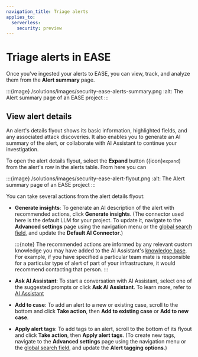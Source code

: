 ```yaml
---
navigation_title: Triage alerts
applies_to:
  serverless:
    security: preview
---
```


# Triage alerts in EASE

Once you've ingested your alerts to EASE, you can view, track, and analyze them from the **Alert summary** page.

:::{image} /solutions/images/security-ease-alerts-summary.png
:alt: The Alert summary page of an EASE project
:::

## View alert details

An alert's details flyout shows its basic information, highlighted fields, and any associated attack discoveries. It also enables you to generate an AI summary of the alert, or collaborate with AI Assistant to continue your investigation. 

To open the alert details flyout, select the **Expand** button ({icon}`expand`) from the alert's row in the alerts table. From here you can  

:::{image} /solutions/images/security-ease-alert-flyout.png
:alt: The Alert summary page of an EASE project
:::

You can take several actions from the alert details flyout:

- **Generate insights**: To generate an AI description of the alert with recommended actions, click **Generate insights**. (The connector used here is the default LLM for your project. To update it, navigate to the **Advanced settings** page using the navigation menu or the [global search field](/explore-analyze/find-and-organize/find-apps-and-objects.md), and update the **Default AI Connector**.)

   :::{note}
   The recommended actions are informed by any relevant custom knowledge you may have added to the AI Assistant's [knowledge base](/solutions/security/ai/ai-assistant-knowledge-base.md). For example, if you have specified a particular team mate is responsible for a particular type of alert of part of your infrastructure, it would recommend contacting that person. 
   :::

- **Ask AI Assistant**: To start a conversation with AI Assistant, select one of the suggested prompts or click **Ask AI Assistant**. To learn more, refer to [AI Assistant](/solutions/security/ai/ai-assistant.md)
- **Add to case**: To add an alert to a new or existing case, scroll to the bottom and click **Take action**, then **Add to existing case** or **Add to new case**. 
- **Apply alert tags**: To add tags to an alert, scroll to the bottom of its flyout and click **Take action**, then **Apply alert tags**. (To create new tags, navigate to the **Advanced settings** page using the navigation menu or the [global search field](/explore-analyze/find-and-organize/find-apps-and-objects.md), and update the **Alert tagging options**.)